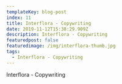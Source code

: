 ```yaml
---
templateKey: blog-post
index: 11
title: Interflora - Copywriting
date: 2019-11-12T15:38:29.909Z
description: Interflora - Copywriting
featuredpost: false
featuredimage: /img/interflora-thumb.jpg
tags:
  - Interflora - Copywriting
---
```

Interflora - Copywriting
